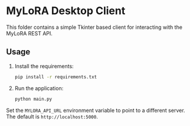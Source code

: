 # MyLoRA Desktop Client

This folder contains a simple Tkinter based client for interacting with the MyLoRA REST API.

## Usage

1. Install the requirements:
   ```bash
   pip install -r requirements.txt
   ```
2. Run the application:
   ```bash
   python main.py
   ```

Set the `MYLORA_API_URL` environment variable to point to a different server. The default is `http://localhost:5000`.
